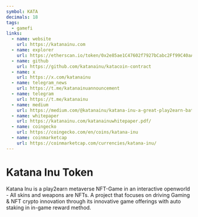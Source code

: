 ```yaml
---
symbol: KATA
decimals: 18
tags:
  - gamefi
links:
  - name: website
    url: https://katanainu.com
  - name: explorer
    url: https://etherscan.io/token/0x2e85ae1C47602f7927bCabc2Ff99C40aA222aE15
  - name: github
    url: https://github.com/katanainu/katacoin-contract
  - name: x
    url: https://x.com/katanainu
  - name: telegram_news
    url: https://t.me/katanainuannouncement
  - name: telegram
    url: https://t.me/katanainu
  - name: medium
    url: https://medium.com/@katanainu/katana-inu-a-great-play2earn-battle-royale-pc-game-with-nft-marketplace-on-layer-2-a56f9bbcce79
  - name: whitepaper
    url: https://katanainu.com/katanainuwhitepaper.pdf/
  - name: coingecko
    url: https://coingecko.com/en/coins/katana-inu
  - name: coinmarketcap
    url: https://coinmarketcap.com/currencies/katana-inu/
---
```


# Katana Inu Token

Katana Inu is a play2earn metaverse NFT-Game in an interactive openworld - All skins and weapons are NFTs. A project that focuses on driving Gaming & NFT crypto innovation through its innovative game offerings with auto staking in in-game reward method.
